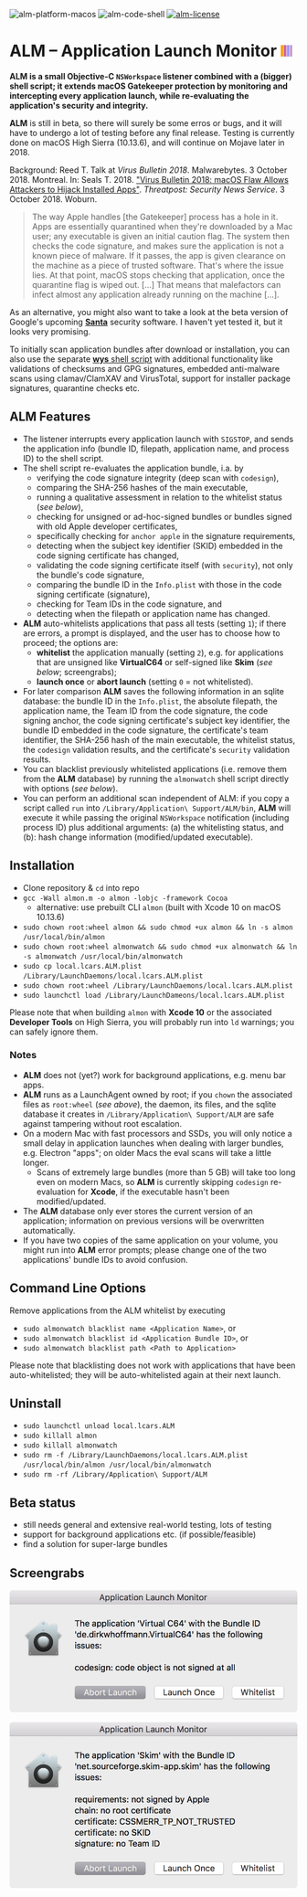![alm-platform-macos](https://img.shields.io/badge/platform-macOS-lightgrey.svg)
![alm-code-shell](https://img.shields.io/badge/code-shell-yellow.svg)
[![alm-license](http://img.shields.io/badge/license-MIT+-blue.svg)](https://github.com/JayBrown/Application-Launch-Monitor-ALM-/blob/master/LICENSE)

# ALM – Application Launch Monitor <img src="https://github.com/JayBrown/Application-Launch-Monitor-ALM-/blob/master/img/jb-img.png" height="20px"/>

**ALM is a small Objective-C `NSWorkspace` listener combined with a (bigger) shell script; it extends macOS Gatekeeper protection by monitoring and intercepting every application launch, while re-evaluating the application's security and integrity.**

**ALM** is still in beta, so there will surely be some erros or bugs, and it will have to undergo a lot of testing before any final release. Testing is currently done on macOS High Sierra (10.13.6), and will continue on Mojave later in 2018.

Background: Reed T. Talk at *Virus Bulletin 2018*. Malwarebytes. 3 October 2018. Montreal. In: Seals T. 2018. ["Virus Bulletin 2018: macOS Flaw Allows Attackers to Hijack Installed Apps"](https://threatpost.com/virus-bulletin-2018-macos-flaw-allows-attackers-to-hijack-installed-apps/137942/). *Threatpost: Security News Service*. 3 October 2018. Woburn.

> The way Apple handles [the Gatekeeper] process has a hole in it. Apps are essentially quarantined when they're downloaded by a Mac user; any executable is given an initial caution flag. The system then checks the code signature, and makes sure the application is not a known piece of malware. If it passes, the app is given clearance on the machine as a piece of trusted software. That's where the issue lies. At that point, macOS stops checking that application, once the quarantine flag is wiped out. […] That means that malefactors can infect almost any application already running on the machine […].

As an alternative, you might also want to take a look at the beta version of Google's upcoming **[Santa](https://github.com/google/santa)** security software. I haven't yet tested it, but it looks very promising.

To initially scan application bundles after download or installation, you can also use the separate [**wys** shell script](https://github.com/JayBrown/wys-WhatsYourSign-shell-script-version) with additional functionality like validations of checksums and GPG signatures, embedded anti-malware scans using clamav/ClamXAV and VirusTotal, support for installer package signatures, quarantine checks etc.

## ALM Features
* The listener interrupts every application launch with `SIGSTOP`, and sends the application info (bundle ID, filepath, application name, and process ID) to the shell script.
* The shell script re-evaluates the application bundle, i.a. by
  * verifying the code signature integrity (deep scan with `codesign`),
  * comparing the SHA-256 hashes of the main executable,
  * running a qualitative assessment in relation to the whitelist status (*see below*),
  * checking for unsigned or ad-hoc-signed bundles or bundles signed with old Apple developer certificates,
  * specifically checking for `anchor apple` in the signature requirements,
  * detecting when the subject key identifier (SKID) embedded in the code signing certificate has changed,
  * validating the code signing certificate itself (with `security`), not only the bundle's code signature,
  * comparing the bundle ID in the `Info.plist` with those in the code signing certificate (signature),
  * checking for Team IDs in the code signature, and
  * detecting when the filepath or application name has changed.
* **ALM** auto-whitelists applications that pass all tests (setting `1`); if there are errors, a prompt is displayed, and the user has to choose how to proceed; the options are:
  * **whitelist** the application manually (setting `2`), e.g. for applications that are unsigned like **VirtualC64** or self-signed like **Skim** (*see below*; screengrabs);
  * **launch once** or **abort launch** (setting `0` = not whitelisted).
* For later comparison **ALM** saves the following information in an sqlite database: the bundle ID in the `Info.plist`, the absolute filepath, the application name, the Team ID from the code signature, the code signing anchor, the code signing certificate's subject key identifier, the bundle ID embedded in the code signature, the certificate's team identifier, the SHA-256 hash of the main executable, the whitelist status, the `codesign` validation results, and the certificate's `security` validation results.
* You can blacklist previously whitelisted applications (i.e. remove them from the **ALM** database) by running the `almonwatch` shell script directly with options (*see below*).
* You can perform an additional scan independent of ALM: if you copy a script called `run` into `/Library/Application\ Support/ALM/bin`, **ALM** will execute it while passing the original `NSWorkspace` notification (including process ID) plus additional arguments: (a) the whitelisting status, and (b): hash change information (modified/updated executable).

## Installation
* Clone repository & `cd` into repo
* `gcc -Wall almon.m -o almon -lobjc -framework Cocoa`
  * alternative: use prebuilt CLI `almon` (built with Xcode 10 on macOS 10.13.6)
* `sudo chown root:wheel almon && sudo chmod +ux almon && ln -s almon /usr/local/bin/almon`
* `sudo chown root:wheel almonwatch && sudo chmod +ux almonwatch && ln -s almonwatch /usr/local/bin/almonwatch`
* `sudo cp local.lcars.ALM.plist /Library/LaunchDaemons/local.lcars.ALM.plist`
* `sudo chown root:wheel /Library/LaunchDaemons/local.lcars.ALM.plist`
* `sudo launchctl load /Library/LaunchDameons/local.lcars.ALM.plist`

Please note that when building `almon` with **Xcode 10** or the associated **Developer Tools** on High Sierra, you will probably run into `ld` warnings; you can safely ignore them.

### Notes
* **ALM** does not (yet?) work for background applications, e.g. menu bar apps.
* **ALM** runs as a LaunchAgent owned by root; if you `chown` the associated files as `root:wheel` (*see above*), the daemon, its files, and the sqlite database it creates in `/Library/Application\ Support/ALM` are safe against tampering without root escalation.
* On a modern Mac with fast processors and SSDs, you will only notice a small delay in application launches when dealing with larger bundles, e.g. Electron "apps"; on older Macs the eval scans will take a little longer.
  * Scans of extremely large bundles (more than 5 GB) will take too long even on modern Macs, so **ALM** is currently skipping `codesign` re-evaluation for **Xcode**, if the executable hasn't been modified/updated.
* The **ALM** database only ever stores the current version of an application; information on previous versions will be overwritten automatically.
* If you have two copies of the same application on your volume, you might run into **ALM** error prompts; please change one of the two applications' bundle IDs to avoid confusion.

## Command Line Options
Remove applications from the ALM whitelist by executing

* `sudo almonwatch blacklist name <Application Name>`, or
* `sudo almonwatch blacklist id <Application Bundle ID>`, or
* `sudo almonwatch blacklist path <Path to Application>`

Please note that blacklisting does not work with applications that have been auto-whitelisted; they will be auto-whitelisted again at their next launch.

## Uninstall
* `sudo launchctl unload local.lcars.ALM`
* `sudo killall almon`
* `sudo killall almonwatch`
* `sudo rm -f /Library/LaunchDaemons/local.lcars.ALM.plist /usr/local/bin/almon /usr/local/bin/almonwatch`
* `sudo rm -rf /Library/Application\ Support/ALM`

## Beta status
* still needs general and extensive real-world testing, lots of testing
* support for background applications etc. (if possible/feasible)
* find a solution for super-large bundles

## Screengrabs
![alm-screengrab-virtualc64](https://github.com/JayBrown/Application-Launch-Monitor-ALM-/blob/master/img/screengrab-VirtualC64.jpg)

![alm-screengrab-skim4](https://github.com/JayBrown/Application-Launch-Monitor-ALM-/blob/master/img/screengrab-Skim.jpg)
